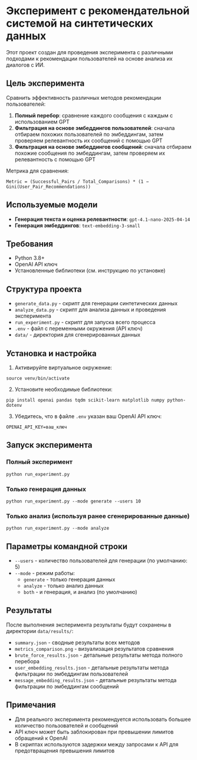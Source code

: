 # Эксперимент с рекомендательной системой на синтетических данных

Этот проект создан для проведения эксперимента с различными подходами к рекомендации пользователей на основе анализа их диалогов с ИИ.

## Цель эксперимента

Сравнить эффективность различных методов рекомендации пользователей:
1. **Полный перебор**: сравнение каждого сообщения с каждым с использованием GPT
2. **Фильтрация на основе эмбеддингов пользователей**: сначала отбираем похожих пользователей по эмбеддингам, затем проверяем релевантность их сообщений с помощью GPT
3. **Фильтрация на основе эмбеддингов сообщений**: сначала отбираем похожие сообщения по эмбеддингам, затем проверяем их релевантность с помощью GPT

Метрика для сравнения:
```
Metric = (Successful_Pairs / Total_Comparisons) * (1 − Gini(User_Pair_Recommendations))
```

## Используемые модели

- **Генерация текста и оценка релевантности**: `gpt-4.1-nano-2025-04-14`
- **Генерация эмбеддингов**: `text-embedding-3-small`

## Требования

- Python 3.8+
- OpenAI API ключ
- Установленные библиотеки (см. инструкцию по установке)

## Структура проекта

- `generate_data.py` - скрипт для генерации синтетических данных
- `analyze_data.py` - скрипт для анализа данных и проведения эксперимента
- `run_experiment.py` - скрипт для запуска всего процесса
- `.env` - файл с переменными окружения (API ключ)
- `data/` - директория для сгенерированных данных

## Установка и настройка

1. Активируйте виртуальное окружение:
```
source venv/bin/activate
```

2. Установите необходимые библиотеки:
```
pip install openai pandas tqdm scikit-learn matplotlib numpy python-dotenv
```

3. Убедитесь, что в файле `.env` указан ваш OpenAI API ключ:
```
OPENAI_API_KEY=ваш_ключ
```

## Запуск эксперимента

### Полный эксперимент
```
python run_experiment.py
```

### Только генерация данных
```
python run_experiment.py --mode generate --users 10
```

### Только анализ (используя ранее сгенерированные данные)
```
python run_experiment.py --mode analyze
```

## Параметры командной строки
- `--users` - количество пользователей для генерации (по умолчанию: 5)
- `--mode` - режим работы: 
  - `generate` - только генерация данных
  - `analyze` - только анализ данных
  - `both` - и генерация, и анализ (по умолчанию)

## Результаты

После выполнения эксперимента результаты будут сохранены в директории `data/results/`:
- `summary.json` - сводные результаты всех методов
- `metrics_comparison.png` - визуализация результатов сравнения
- `brute_force_results.json` - детальные результаты метода полного перебора
- `user_embedding_results.json` - детальные результаты метода фильтрации по эмбеддингам пользователей
- `message_embedding_results.json` - детальные результаты метода фильтрации по эмбеддингам сообщений

## Примечания

- Для реального эксперимента рекомендуется использовать большее количество пользователей и сообщений
- API ключ может быть заблокирован при превышении лимитов обращений к OpenAI
- В скриптах используются задержки между запросами к API для предотвращения превышения лимитов 